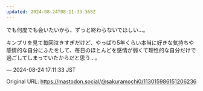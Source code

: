 ```yaml
---
updated: 2024-08-24T08:11:33.368Z
---
```


<p>でも何度でも会いたいから、ずっと終わらないでほしい…。</p><p>キンプリを見て毎回泣きすぎだけど、やっぱり5年くらい本当に好きな気持ちや感情的な自分にふたをして、毎日のほとんどを感情が弱くて理性的な自分だけで過ごしてしまっていたからだと思う…。</p>

&mdash; 2024-08-24 17:11:33 JST

Original URL: https://mastodon.social/@sakuramochi0/113015986151206236
